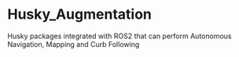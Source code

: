 # Husky_Augmentation
Husky packages integrated with ROS2 that can perform Autonomous Navigation, Mapping and Curb Following
